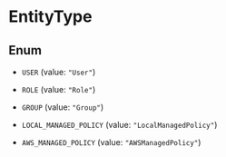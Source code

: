 

# EntityType

## Enum


* `USER` (value: `"User"`)

* `ROLE` (value: `"Role"`)

* `GROUP` (value: `"Group"`)

* `LOCAL_MANAGED_POLICY` (value: `"LocalManagedPolicy"`)

* `AWS_MANAGED_POLICY` (value: `"AWSManagedPolicy"`)




